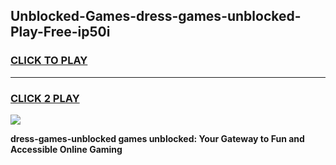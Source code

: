 
## Unblocked-Games-dress-games-unblocked-Play-Free-ip50i
<h3>
<a href="https://premium76.site?title=dress-games-unblocked&ref=18A1">CLICK TO PLAY</a></h3>
<hr>

<h3>
<a href="https://premium76.site?title=dress-games-unblocked&ref=18A1">CLICK 2 PLAY</a>
  
</h3>

<a href="https://premium76.site?title=dress-games-unblocked&ref=18A1"><img src="https://clearcache.store/games.png"></a>


**dress-games-unblocked games unblocked: Your Gateway to Fun and Accessible Online Gaming**

